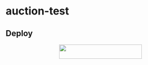 # auction-test

## Deploy
<p align="center"><a href="https://heroku.com/deploy?template=https://github.com/CUSTOMFAIL/auction-test"> <img src="https://img.shields.io/badge/Deploy%20To%20Heroku-black?style=for-the-badge&logo=heroku" width="220" height="38.45"/></a></p>

